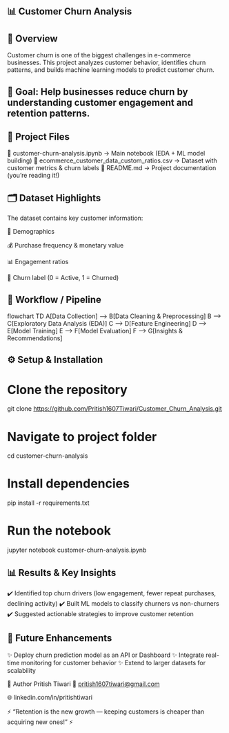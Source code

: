 ## 📊 Customer Churn Analysis

## 📌 Overview

Customer churn is one of the biggest challenges in e-commerce businesses.
This project analyzes customer behavior, identifies churn patterns, and builds machine learning models to predict customer churn.

## 🔑 Goal: Help businesses reduce churn by understanding customer engagement and retention patterns.

## 📂 Project Files

📁 customer-churn-analysis.ipynb → Main notebook (EDA + ML model building)
📁 ecommerce_customer_data_custom_ratios.csv → Dataset with customer metrics & churn labels
📁 README.md → Project documentation (you’re reading it!)

## 🗂 Dataset Highlights

The dataset contains key customer information:

👤 Demographics

💰 Purchase frequency & monetary value

📊 Engagement ratios

🔄 Churn label (0 = Active, 1 = Churned)

## 🚀 Workflow / Pipeline
flowchart TD
A[Data Collection] --> B[Data Cleaning & Preprocessing]
B --> C[Exploratory Data Analysis (EDA)]
C --> D[Feature Engineering]
D --> E[Model Training]
E --> F[Model Evaluation]
F --> G[Insights & Recommendations]

## ⚙️ Setup & Installation

# Clone the repository

git clone https://github.com/Pritish1607Tiwari/Customer_Churn_Analysis.git

# Navigate to project folder

cd customer-churn-analysis

# Install dependencies

pip install -r requirements.txt

# Run the notebook

jupyter notebook customer-churn-analysis.ipynb

## 📊 Results & Key Insights

✔️ Identified top churn drivers (low engagement, fewer repeat purchases, declining activity)
✔️ Built ML models to classify churners vs non-churners
✔️ Suggested actionable strategies to improve customer retention

## 🔮 Future Enhancements

✨ Deploy churn prediction model as an API or Dashboard
✨ Integrate real-time monitoring for customer behavior
✨ Extend to larger datasets for scalability

👤 Author
Pritish Tiwari
📧 pritish1607tiwari@gmail.com

🌐 linkedin.com/in/pritishtiwari

⚡ “Retention is the new growth — keeping customers is cheaper than acquiring new ones!” ⚡
